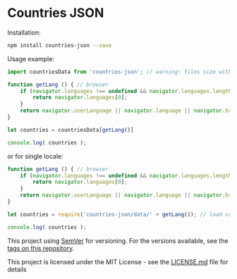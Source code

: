 # Countries JSON

Installation:

```bash
npm install countries-json --save
```


Usage example:

```javascript
import countriesData from 'countries-json'; // warning: files size with all locales ~3Mb

function getLang () { // browser
    if (navigator.languages !== undefined && navigator.languages.length) {
        return navigator.languages[0];
    } 
    return navigator.userLanguage || navigator.language || navigator.browserLanguage || navigator.systemLanguage;    
}

let countries = countriesData[getLang()]

console.log( countries );

```
or for single locale:

```javascript
function getLang () { // browser
    if (navigator.languages !== undefined && navigator.languages.length) {
        return navigator.languages[0];
    } 
    return navigator.userLanguage || navigator.language || navigator.browserLanguage || navigator.systemLanguage;    
}

let countries = require('countries-json/data/' + getLang()); // load countries only for single locale

console.log( countries );

```

This project using [SemVer](http://semver.org) for versioning. For the versions available, see the [tags on this repository](https://github.com/koalex/countries/tags). 

This project is licensed under the MIT License - see the [LICENSE.md](LICENSE.md) file for details

